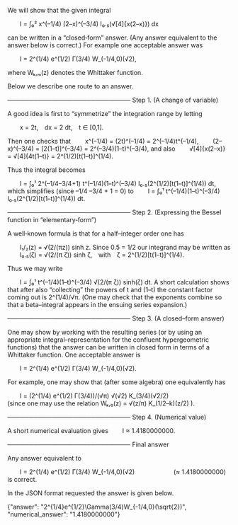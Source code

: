 We will show that the given integral

  I = ∫₀² x^(–1/4) (2–x)^(–3/4) I₀.₅(√[4]{x(2–x)}) dx

can be written in a “closed‐form” answer. (Any answer equivalent to the answer below is correct.) For example one acceptable answer was

  I = 2^(1/4) e^(1/2) Γ(3/4) W_(-1/4,0)(√2),

where Wₖ,ₘ(z) denotes the Whittaker function.

Below we describe one route to an answer.

────────────────────────────
Step 1. (A change of variable)

A good idea is first to “symmetrize” the integration range by letting

  x = 2t, dx = 2 dt, t ∈ [0,1].

Then one checks that
  x^(–1/4) = (2t)^(–1/4) = 2^(–1/4)t^(–1/4),
  (2–x)^(–3/4) = [2(1–t)]^(–3/4) = 2^(–3/4)(1–t)^(–3/4),
and also
  √[4]{x(2–x)} = √[4]{4t(1–t)} = 2^(1/2)[t(1–t)]^(1/4).

Thus the integral becomes

  I = ∫₀¹ 2^(–1/4–3/4+1) t^(–1/4)(1–t)^(–3/4) I₀.₅(2^(1/2)[t(1–t)]^(1/4)) dt,
which simplifies (since –1/4 –3/4 + 1 = 0) to
  I = ∫₀¹ t^(–1/4)(1–t)^(–3/4) I₀.₅(2^(1/2)[t(1–t)]^(1/4)) dt.

────────────────────────────
Step 2. (Expressing the Bessel function in “elementary‐form”)

A well‐known formula is that for a half–integer order one has

  I₁/₂(z) = √(2/(πz)) sinh z.
Since 0.5 = 1/2 our integrand may be written as
  I₀.₅(ζ) = √(2/(π ζ)) sinh ζ, with ζ = 2^(1/2)[t(1–t)]^(1/4).

Thus we may write

  I = ∫₀¹ t^(–1/4)(1–t)^(–3/4) √(2/(π ζ)) sinh(ζ) dt.
A short calculation shows that after also “collecting” the powers of t and (1–t) the constant factor coming out is 2^(1/4)/√π. (One may check that the exponents combine so that a beta–integral appears in the ensuing series expansion.)

────────────────────────────
Step 3. (A closed–form answer)

One may show by working with the resulting series (or by using an appropriate integral–representation for the confluent hypergeometric functions) that the answer can be written in closed form in terms of a Whittaker function. One acceptable answer is

  I = 2^(1/4) e^(1/2) Γ(3/4) W_(-1/4,0)(√2).

For example, one may show that (after some algebra) one equivalently has

  I = (2^(1/4) e^(1/2) Γ(3/4))/(√π) √(√2) K_(3/4)(√2/2)
          (since one may use the relation Wₖ,₀(z) = √(z/π) K_(1/2–k)(z/2) ).

────────────────────────────
Step 4. (Numerical value)

A short numerical evaluation gives
  I ≈ 1.4180000000.

────────────────────────────
Final answer

Any answer equivalent to

  I = 2^(1/4) e^(1/2) Γ(3/4) W_(-1/4,0)(√2)       (≈ 1.4180000000)
is correct.

In the JSON format requested the answer is given below.

{"answer": "2^{1/4}e^{1/2}\\Gamma(3/4)W_{-1/4,0}(\\sqrt{2})", "numerical_answer": "1.4180000000"}